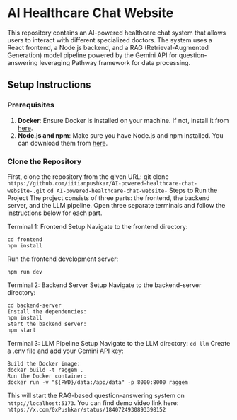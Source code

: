 # AI Healthcare Chat Website

This repository contains an AI-powered healthcare chat system that allows users to interact with different specialized doctors. The system uses a React frontend, a Node.js backend, and a RAG (Retrieval-Augmented Generation) model pipeline powered by the Gemini API for question-answering leveraging Pathway framework for data processing. 

## Setup Instructions

### Prerequisites
1. **Docker**: Ensure Docker is installed on your machine. If not, install it from [here](https://docs.docker.com/get-docker/).
2. **Node.js and npm**: Make sure you have Node.js and npm installed. You can download them from [here](https://nodejs.org/).

### Clone the Repository

First, clone the repository from the given URL:
git clone `https://github.com/iitianpushkar/AI-powered-healthcare-chat-website-.git`
`cd AI-powered-healthcare-chat-website-`
Steps to Run the Project
The project consists of three parts: the frontend, the backend server, and the LLM pipeline. Open three separate terminals and follow the instructions below for each part.

Terminal 1: Frontend Setup
Navigate to the frontend directory:
```
cd frontend
npm install
```
Run the frontend development server:
```
npm run dev
```

Terminal 2: Backend Server Setup
Navigate to the backend-server directory:
```
cd backend-server
Install the dependencies:
npm install
Start the backend server:
npm start
```

Terminal 3: LLM Pipeline Setup
Navigate to the LLM directory:
`cd llm`
Create a .env file and add your Gemini API key:
```
Build the Docker image:
docker build -t raggem .
Run the Docker container:
docker run -v "${PWD}/data:/app/data" -p 8000:8000 raggem
```
This will start the RAG-based question-answering system on `http://localhost:5173`.
You can find demo video link here: `https://x.com/0xPushkar/status/1840724930893398152`
